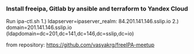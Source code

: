 ### Install freeipa, Gitlab by ansible and terraform to Yandex Cloud

Run ipa-ctl.sh
1.) ldapserver=ipaserver_realm: 84.201.141.146.sslip.io
2.) domain=201.141.146.sslip.io (ldapdomain=dc=201,dc=141,dc=146,dc=sslip,dc=io)

from repository:
https://github.com/vasyakrg/freeIPA-meetup
